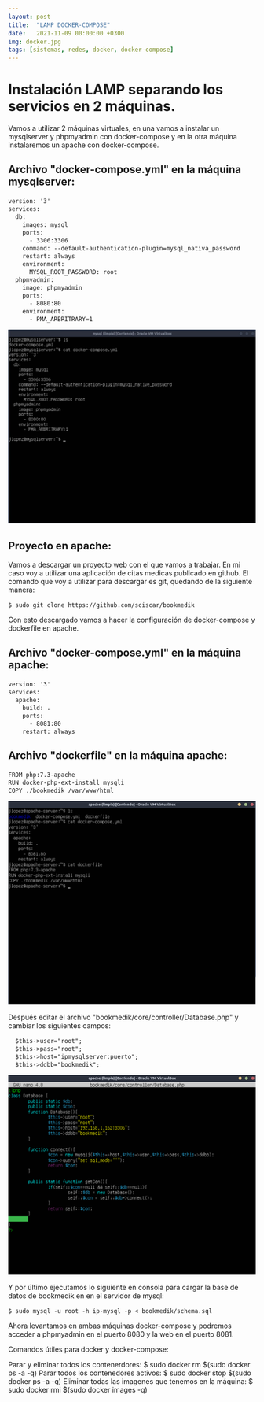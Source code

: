 ```yaml
---
layout: post
title:  "LAMP DOCKER-COMPOSE"
date:   2021-11-09 00:00:00 +0300
img: docker.jpg
tags: [sistemas, redes, docker, docker-compose]
---
```

# Instalación LAMP separando los servicios en 2 máquinas.

Vamos a utilizar 2 máquinas virtuales, en una vamos a instalar un mysqlserver y phpmyadmin con docker-compose y en la otra máquina instalaremos un apache con docker-compose.

## Archivo "docker-compose.yml" en la máquina mysqlserver:

```code
version: '3'
services:
  db:
    images: mysql
    ports:
      - 3306:3306
    command: --default-authentication-plugin=mysql_nativa_password
    restart: always
    environment:
      MYSQL_ROOT_PASSWORD: root
  phpmyadmin:
    image: phpmyadmin
    ports:
      - 8080:80
    environment:
      - PMA_ARBRITRARY=1
```

![mysql](https://github.com/jloopez/jloopez.github.io/blob/master/assets/img/mysql.jpg?raw=true)

## Proyecto en apache:

Vamos a descargar un proyecto web con el que vamos a trabajar. En mi caso voy a utilizar una aplicación de citas medicas publicado en github. El comando que voy a utilizar para descargar es git, quedando de la siguiente manera:

```code
$ sudo git clone https://github.com/sciscar/bookmedik
```
Con esto descargado vamos a hacer la configuración de docker-compose y dockerfile en apache.

## Archivo "docker-compose.yml" en la máquina apache:

```code
version: '3'
services:
  apache:
    build: .
    ports:
      - 8081:80
    restart: always
```

## Archivo "dockerfile" en la máquina apache:

```code
FROM php:7.3-apache
RUN docker-php-ext-install mysqli
COPY ./bookmedik /var/www/html
```

![apache](https://github.com/jloopez/jloopez.github.io/blob/master/assets/img/apache.png?raw=true)

Después editar el archivo "bookmedik/core/controller/Database.php" y cambiar los siguientes campos:

```code
  $this->user="root";
  $this->pass="root";
  $this->host="ipmysqlserver:puerto";
  $this->ddbb="bookmedik";
```

![databasephp](https://github.com/jloopez/jloopez.github.io/blob/master/assets/img/databasephp.png?raw=true)

Y por último ejecutamos lo siguiente en consola para cargar la base de datos de bookmedik en en el servidor de mysql:

```code
$ sudo mysql -u root -h ip-mysql -p < bookmedik/schema.sql
```

Ahora levantamos en ambas máquinas docker-compose y podremos acceder a phpmyadmin en el puerto 8080 y la web en el puerto 8081.

Comandos útiles para docker y docker-compose:

Parar y eliminar todos los contenerdores: $ sudo docker rm $(sudo docker ps -a -q)
Parar todos los contenedores activos: $ sudo docker stop $(sudo docker ps -a -q)
Eliminar todas las imagenes que tenemos en la máquina: $ sudo docker rmi $(sudo docker images -q)


